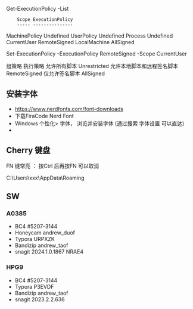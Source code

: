 
Get-ExecutionPolicy -List

        Scope ExecutionPolicy
        ----- ---------------
MachinePolicy       Undefined
   UserPolicy       Undefined
      Process       Undefined
  CurrentUser    RemoteSigned
 LocalMachine       AllSigned

Set-ExecutionPolicy -ExecutionPolicy RemoteSigned -Scope CurrentUser

组策略	                        执行策略
允许所有脚本	                Unrestricted
允许本地脚本和远程签名脚本	RemoteSigned
仅允许签名脚本	                AllSigned

## 安装字体
- https://www.nerdfonts.com/font-downloads
- 下载FiraCode Nerd Font
- Windows 个性化> 字体， 浏览并安装字体 (通过搜索 字体设置 可以直达)
- 

## Cherry 键盘

FN 键常亮 ：  按Ctrl 后再按FN 可以取消


C:\Users\xxx\AppData\Roaming


## SW

### A0385
- BC4        #5207-3144
- Honeycam   andrew_duof
- Typora     URPXZK
- Bandizip   andrew_taof
- snagit     2024.1.0.1867  NRAE4

### HPG9
- BC4        #5207-3144
- Typora     P3EVDF
- Bandizip   andrew_taof
- snagit     2023.2.2.636

